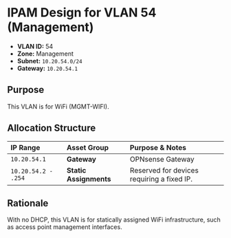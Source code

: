 # IPAM Design for VLAN 54 (Management)

- **VLAN ID:** 54
- **Zone:** Management
- **Subnet:** `10.20.54.0/24`
- **Gateway:** `10.20.54.1`

## Purpose

This VLAN is for WiFi (MGMT-WIFI).

## Allocation Structure

| IP Range | Asset Group | Purpose & Notes |
| :--- | :--- | :--- |
| `10.20.54.1` | **Gateway** | OPNsense Gateway |
| `10.20.54.2 - .254` | **Static Assignments** | Reserved for devices requiring a fixed IP. |

## Rationale

With no DHCP, this VLAN is for statically assigned WiFi infrastructure, such as access point management interfaces.
